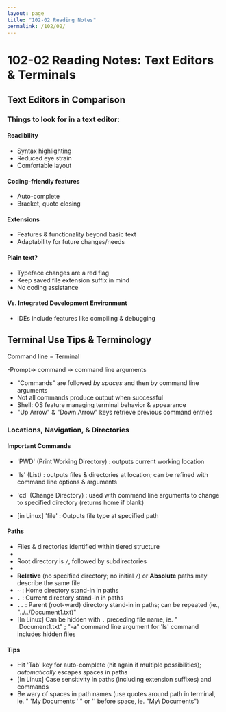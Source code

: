 ```yaml
---
layout: page
title: "102-02 Reading Notes"
permalink: /102/02/
---
```


# 102-02 Reading Notes: Text Editors & Terminals

## Text Editors in Comparison

### Things to look for in a text editor:
#### Readibility 
* Syntax highlighting
* Reduced eye strain
* Comfortable layout
#### Coding-friendly features
- Auto-complete
- Bracket, quote closing
#### Extensions
- Features & functionality beyond basic text
- Adaptability for future changes/needs
#### Plain text?
- Typeface changes are a red flag
- Keep saved file extension suffix in mind
- No coding assistance
#### Vs. Integrated Development Environment
- IDEs include features like compiling & debugging

## Terminal Use Tips & Terminology

Command line = Terminal

-Prompt-> command -> command line arguments

* "Commands" are followed *by spaces* and then by command line arguments
* Not all commands produce output when successful
* Shell: OS feature managing terminal behavior & appearance
* "Up Arrow" & "Down Arrow" keys retrieve previous command entries

### Locations, Navigation, & Directories

#### Important Commands

- 'PWD'  (Print Working Directory) : outputs current working location

- 'ls' (List) : outputs files & directories at location; can be refined with command line options & arguments

- 'cd' (Change Directory) : used with command line arguments to change to specified directory (returns home if blank)

- [in Linux] 'file' : Outputs file type at specified path

#### Paths
- Files & directories identified within tiered structure
- 
- Root directory is `/`, followed by subdirectories
- 
- **Relative** (no specified directory; no initial `/`) or **Absolute** paths may describe the same file
- `~` : Home directory stand-in in paths
- `.` : Current directory stand-in in paths
- `..` : Parent (root-ward) directory stand-in in paths; can be repeated (ie., "../../Document1.txt)"
- [In Linux] Can be hidden with `.` preceding file name, ie. " .Document1.txt" ; "-a" command line argument for 'ls' command includes hidden files

#### Tips
- Hit 'Tab' key for auto-complete (hit again if multiple possibilities); *automatically* escapes spaces in paths
- [In Linux] Case sensitivity in paths (including extension suffixes) and commands
- Be wary of spaces in path names (use quotes around path in terminal, ie. " 'My Documents ' " or '\' before space, ie. "My\ Documents")
